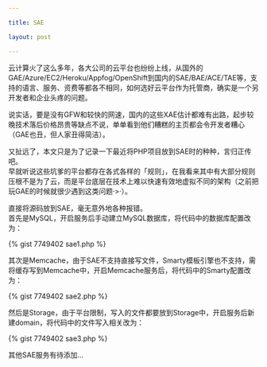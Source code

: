 ```yaml
---

title: SAE

layout: post

---
```

云计算火了这么多年，各大公司的云平台也纷纷上线，从国外的GAE/Azure/EC2/Heroku/Appfog/OpenShift到国内的SAE/BAE/ACE/TAE等，支持的语言、服务、资费等都各不相同，如何选好云平台作为托管商，确实是一个另开发者和企业头疼的问题。

说实话，要是没有GFW和较快的网速，国内的这些XAE估计都难有出路，起步较晚技术落后价格昂贵等缺点不说，单单看到他们糟糕的主页都会令开发者糟心（GAE也丑，但人家丑得简洁）。

又扯远了，本文只是为了记录一下最近将PHP项目放到SAE时的种种，言归正传吧。  
早就听说这些坑爹的平台都存在各式各样的「规则」，在我看来其中有大部分规则压根不是为了云，而是平台底层在技术上难以快速有效地虚拟不同的架构（之前把玩GAE的时候就很少遇到这类问题·>·）。

直接将源码放到SAE，毫无意外地各种报错。  
首先是MySQL，开启服务后手动建立MySQL数据库，将代码中的数据库配置改为：

{% gist 7749402 sae1.php %}

其次是Memcache，由于SAE不支持直接写文件，Smarty模板引擎也不支持，需将缓存写到Memcache中，开启Memcache服务后，将代码中的Smarty配置改为：

{% gist 7749402 sae2.php %}

然后是Storage，由于平台限制，写入的文件都要放到Storage中，开启服务后新建domain，将代码中的文件写入相关改为：

{% gist 7749402 sae3.php %}

其他SAE服务有待添加...